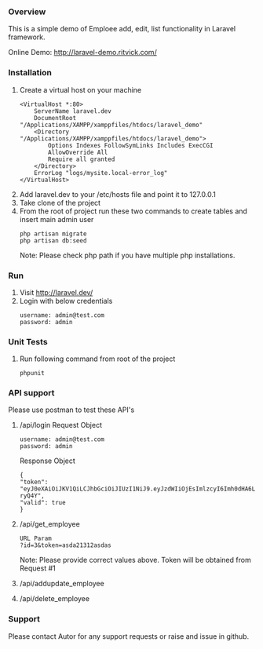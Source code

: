 ### Overview
This is a simple demo of Emploee add, edit, list functionality in Laravel framework.

Online Demo: http://laravel-demo.ritvick.com/

### Installation
1. Create a virtual host on your machine
    ```
    <VirtualHost *:80>
        ServerName laravel.dev
        DocumentRoot "/Applications/XAMPP/xamppfiles/htdocs/laravel_demo"
        <Directory "/Applications/XAMPP/xamppfiles/htdocs/laravel_demo">
            Options Indexes FollowSymLinks Includes ExecCGI
            AllowOverride All
            Require all granted
        </Directory>
        ErrorLog "logs/mysite.local-error_log"
    </VirtualHost>
    ```
2. Add laravel.dev to your /etc/hosts file and point it to 127.0.0.1
3. Take clone of the project
4. From the root of project run these two commands to create tables and insert main admin user
    ``` 
    php artisan migrate
    php artisan db:seed
    ```
    Note: Please check php path if you have multiple php installations. 

### Run
1. Visit http://laravel.dev/
2. Login with below credentials
    ```
    username: admin@test.com
    password: admin
    ```
    
### Unit Tests
1. Run following command from root of the project
    ```
    phpunit
    
### API support
Please use postman to test these API's 
 1. /api/login
    Request Object
    ```
    username: admin@test.com
    password: admin
    ```
    
    Response Object
    ```
    {
    "token": "eyJ0eXAiOiJKV1QiLCJhbGciOiJIUzI1NiJ9.eyJzdWIiOjEsImlzcyI6Imh0dHA6Ly9sYXJhdmVsLmRldi9hcGkvbG9naW4iLCJpYXQiOjE1MDQyNzk1NTIsImV4cCI6MTUwNDI4MzE1MiwibmJmIjoxNTA0Mjc5NTUyLCJqdGkiOiJBQmdjOTdtZEpoMnp4U291In0.VCVLWrNZk7MaOokw2rKbxTbKJxDRFNoFo0gXO-ryQ4Y",
    "valid": true
    }
    ```
2. /api/get_employee
    ```
    URL Param
    ?id=3&token=asda21312asdas
    ```
    Note: Please provide correct values above. Token will be obtained from Request #1
3. /api/addupdate_employee
4. /api/delete_employee

### Support
Please contact Autor for any support requests or raise and issue in github. 
